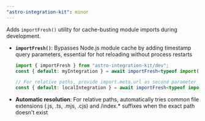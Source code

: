 ```yaml
---
"astro-integration-kit": minor
---
```


Adds `importFresh()` utility for cache-busting module imports during development.

- **`importFresh()`**: Bypasses Node.js module cache by adding timestamp query parameters, essential for hot reloading without process restarts
  ```ts
  import { importFresh } from "astro-integration-kit/dev";
  const { default: myIntegration } = await importFresh<typeof import("my-integration")>("my-integration");
  
  // For relative paths, provide import.meta.url as second parameter
  const { default: localIntegration } = await importFresh<typeof import("./integration")>("./integration", import.meta.url);
  ```
- **Automatic resolution**: For relative paths, automatically tries common file extensions (.js, .ts, .mjs, .cjs) and /index.* suffixes when the exact path doesn't exist